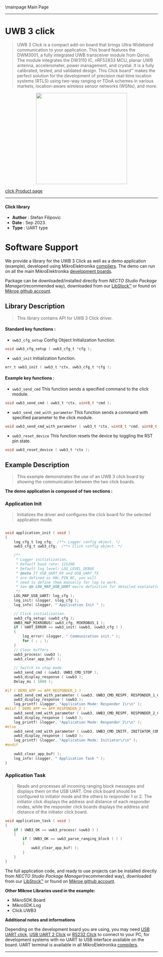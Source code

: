 \mainpage Main Page

---
# UWB 3 click

> UWB 3 Click is a compact add-on board that brings Ultra-Wideband communication to your application. This board features the DWM3001, a fully integrated UWB transceiver module from Qorvo. The module integrates the DW3110 IC, nRF52833 MCU, planar UWB antenna, accelerometer, power management, and crystal. It is a fully calibrated, tested, and validated design. This Click board™ makes the perfect solution for the development of precision real-time location systems (RTLS) using two-way ranging or TDoA schemes in various markets, location-aware wireless sensor networks (WSNs), and more.

<p align="center">
  <img src="https://download.mikroe.com/images/click_for_ide/uwb3_click.png" height=300px>
</p>

[click Product page](https://www.mikroe.com/uwb-3-click)

---


#### Click library

- **Author**        : Stefan Filipovic
- **Date**          : Sep 2023.
- **Type**          : UART type


# Software Support

We provide a library for the UWB 3 Click
as well as a demo application (example), developed using MikroElektronika
[compilers](https://www.mikroe.com/necto-studio).
The demo can run on all the main MikroElektronika [development boards](https://www.mikroe.com/development-boards).

Package can be downloaded/installed directly from *NECTO Studio Package Manager*(recommended way), downloaded from our [LibStock&trade;](https://libstock.mikroe.com) or found on [Mikroe github account](https://github.com/MikroElektronika/mikrosdk_click_v2/tree/master/clicks).

## Library Description

> This library contains API for UWB 3 Click driver.

#### Standard key functions :

- `uwb3_cfg_setup` Config Object Initialization function.
```c
void uwb3_cfg_setup ( uwb3_cfg_t *cfg );
```

- `uwb3_init` Initialization function.
```c
err_t uwb3_init ( uwb3_t *ctx, uwb3_cfg_t *cfg );
```

#### Example key functions :

- `uwb3_send_cmd` This function sends a specified command to the click module.
```c
void uwb3_send_cmd ( uwb3_t *ctx, uint8_t *cmd );
```

- `uwb3_send_cmd_with_parameter` This function sends a command with specified parameter to the click module.
```c
void uwb3_send_cmd_with_parameter ( uwb3_t *ctx, uint8_t *cmd, uint8_t *param );
```

- `uwb3_reset_device` This function resets the device by toggling the RST pin state.
```c
void uwb3_reset_device ( uwb3_t *ctx );
```

## Example Description

> This example demonstrates the use of an UWB 3 click board by showing the communication between the two click boards.

**The demo application is composed of two sections :**

### Application Init

> Initializes the driver and configures the click board for the selected application mode.

```c

void application_init ( void )
{
    log_cfg_t log_cfg;  /**< Logger config object. */
    uwb3_cfg_t uwb3_cfg;  /**< Click config object. */

    /** 
     * Logger initialization.
     * Default baud rate: 115200
     * Default log level: LOG_LEVEL_DEBUG
     * @note If USB_UART_RX and USB_UART_TX 
     * are defined as HAL_PIN_NC, you will 
     * need to define them manually for log to work. 
     * See @b LOG_MAP_USB_UART macro definition for detailed explanation.
     */
    LOG_MAP_USB_UART( log_cfg );
    log_init( &logger, &log_cfg );
    log_info( &logger, " Application Init " );

    // Click initialization.
    uwb3_cfg_setup( &uwb3_cfg );
    UWB3_MAP_MIKROBUS( uwb3_cfg, MIKROBUS_1 );
    if ( UART_ERROR == uwb3_init( &uwb3, &uwb3_cfg ) ) 
    {
        log_error( &logger, " Communication init." );
        for ( ; ; );
    }
    // Clear buffers
    uwb3_process( &uwb3 );
    uwb3_clear_app_buf( );
    
    // Switch to stop mode
    uwb3_send_cmd ( &uwb3, UWB3_CMD_STOP );
    uwb3_display_response ( &uwb3 );
    Delay_ms ( 1000 );
    
#if ( DEMO_APP == APP_RESPONDER_1 )
    uwb3_send_cmd_with_parameter ( &uwb3, UWB3_CMD_RESPF, RESPONDER_1_CONFIG );
    uwb3_display_response ( &uwb3 );
    log_printf( &logger, "Application Mode: Responder 1\r\n" );
#elif ( DEMO_APP == APP_RESPONDER_2 )
    uwb3_send_cmd_with_parameter ( &uwb3, UWB3_CMD_RESPF, RESPONDER_2_CONFIG );
    uwb3_display_response ( &uwb3 );
    log_printf( &logger, "Application Mode: Responder 2\r\n" );
#else
    uwb3_send_cmd_with_parameter ( &uwb3, UWB3_CMD_INITF, INITIATOR_CONFIG );
    uwb3_display_response ( &uwb3 );
    log_printf( &logger, "Application Mode: Initiator\r\n" );
#endif
    
    uwb3_clear_app_buf( );
    log_info( &logger, " Application Task " );
}

```

### Application Task

> Reads and processes all incoming ranging block messages and displays them
on the USB UART. One click board should be configured to initiator mode and
the others to responder 1 or 2. The initiator click displays the address
and distance of each responder nodes, while the responder click boards displays
the address and distance of the initiator click board.

```c
void application_task ( void )
{
    if ( UWB3_OK == uwb3_process( &uwb3 ) ) 
    {
        if ( UWB3_OK == uwb3_parse_ranging_block ( ) )
        {
            uwb3_clear_app_buf( );
        }
    }
}
```

The full application code, and ready to use projects can be installed directly from *NECTO Studio Package Manager*(recommended way), downloaded from our [LibStock&trade;](https://libstock.mikroe.com) or found on [Mikroe github account](https://github.com/MikroElektronika/mikrosdk_click_v2/tree/master/clicks).

**Other Mikroe Libraries used in the example:**

- MikroSDK.Board
- MikroSDK.Log
- Click.UWB3

**Additional notes and informations**

Depending on the development board you are using, you may need
[USB UART click](https://www.mikroe.com/usb-uart-click),
[USB UART 2 Click](https://www.mikroe.com/usb-uart-2-click) or
[RS232 Click](https://www.mikroe.com/rs232-click) to connect to your PC, for
development systems with no UART to USB interface available on the board. UART
terminal is available in all MikroElektronika
[compilers](https://shop.mikroe.com/compilers).

---
